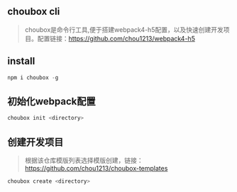 ## choubox cli
> choubox是命令行工具,便于搭建webpack4-h5配置，以及快速创建开发项目。配置链接：https://github.com/chou1213/webpack4-h5

## install
```javascript
npm i choubox -g
```

## 初始化webpack配置
```javascript
choubox init <directory>
```

## 创建开发项目
> 根据该仓库模版列表选择模版创建，链接：https://github.com/chou1213/choubox-templates
```javascript
choubox create <directory>
```

